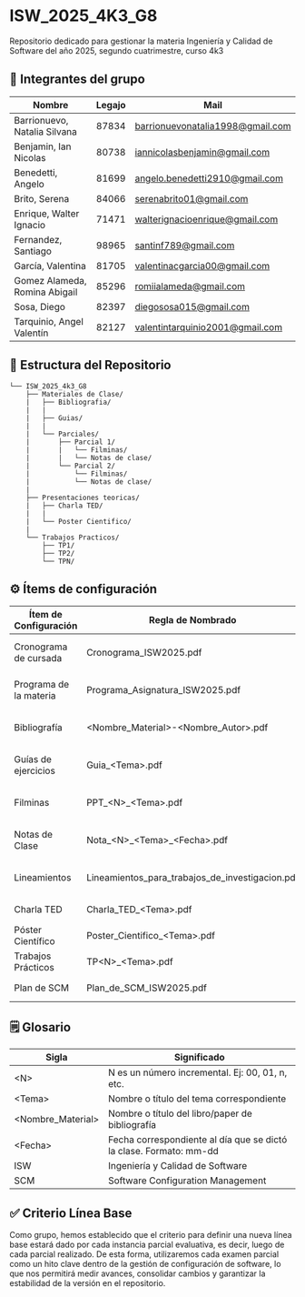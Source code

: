 # ISW_2025_4K3_G8
Repositorio dedicado para gestionar la materia Ingeniería y Calidad de Software del año 2025, segundo cuatrimestre, curso 4k3

## 👥 Integrantes del grupo
| Nombre | Legajo | Mail
| ------------ | ------------ | ------------ |  
| Barrionuevo, Natalia Silvana | 87834 | barrionuevonatalia1998@gmail.com |
| Benjamin, Ian Nicolas | 80738 | iannicolasbenjamin@gmail.com |
| Benedetti, Angelo | 81699 | angelo.benedetti2910@gmail.com |
| Brito, Serena | 84066 | serenabrito01@gmail.com |
| Enrique, Walter Ignacio | 71471 | walterignacioenrique@gmail.com |
| Fernandez, Santiago | 98965 | santinf789@gmail.com |
| García, Valentina | 81705 | valentinacgarcia00@gmail.com |
| Gomez Alameda, Romina Abigail | 85296 | romiialameda@gmail.com |
| Sosa, Diego | 82397 | diegososa015@gmail.com |
| Tarquinio, Angel Valentín | 82127 | valentintarquinio2001@gmail.com |

## 📝 Estructura del Repositorio
```
└── ISW_2025_4k3_G8
    ├── Materiales de Clase/                                                 
    |   ├── Bibliografia/
    |   |                                                       
    |   ├── Guias/                                                  
    |   |
    |   └── Parciales/
    |       ├── Parcial 1/
    |       |   └── Filminas/
    |       |   └── Notas de clase/
    |       └── Parcial 2/
    |           └── Filminas/
    |           └── Notas de clase/
    |   
    ├── Presentaciones teoricas/
    |   ├── Charla TED/
    |   |
    |   └── Poster Cientifico/
    |   
    └── Trabajos Practicos/
        ├── TP1/
        ├── TP2/
        └── TPN/
```

## ⚙ Ítems de configuración
| Ítem de Configuración      | Regla de Nombrado                                | Ubicación Física                                                                    | Tipo de Ítem |
| -------------------------- | ------------------------------------------------ | ----------------------------------------------------------------------------------- | -- |
| Cronograma de cursada      | Cronograma\_ISW2025.pdf                          | ISW\_2025\_4k3\_G8/                                                                 | Recurso de la Cátedra |
| Programa de la materia     | Programa\_Asignatura\_ISW2025.pdf                | ISW\_2025\_4k3\_G8/                                                                 | Recurso de la Cátedra |
| Bibliografía               | &lt;Nombre_Material&gt;-&lt;Nombre_Autor&gt;.pdf | ISW\_2025\_4k3\_G8/Materiales de Clase/Bibliografia/                                | Recurso de la Cátedra |
| Guías de ejercicios        | Guia\_&lt;Tema&gt;.pdf                           | ISW\_2025\_4k3\_G8/Materiales de Clase/Guias/                                       | Recurso de la Cátedra |
| Filminas                   | PPT\_&lt;N&gt;\_&lt;Tema&gt;.pdf                  | ISW\_2025\_4k3\_G8/Materiales de Clase/Parciales/Parcial &lt;N&gt;/Filminas/        | Recurso de la Cátedra |
| Notas de Clase             | Nota\_&lt;N&gt;\_&lt;Tema&gt;\_&lt;Fecha&gt;.pdf  | ISW\_2025\_4k3\_G8/Materiales de Clase/Parciales/Parcial &lt;N&gt;/Notas de Clase/  | Material Propio |
| Lineamientos               | Lineamientos\_para\_trabajos\_de\_investigacion.pdf  | ISW\_2025\_4k3\_G8/Presentaciones teoricas/                                         | Recurso de la Cátedra |
| Charla TED                 | Charla\_TED\_&lt;Tema&gt;.pdf                     | ISW\_2025\_4k3\_G8/Presentaciones teoricas/Charla TED/                              | Material Propio |
| Póster Científico          | Poster\_Cientifico\_&lt;Tema&gt;.pdf              | ISW\_2025\_4k3\_G8/Presentaciones teoricas/Poster Cientifico/                       | Material Propio |
| Trabajos Prácticos         | TP&lt;N&gt;\_&lt;Tema&gt;.pdf                    | ISW\_2025\_4k3\_G8/Trabajos Practicos/TP&lt;N&gt;/                                  | Material Propio |
| Plan de SCM                | Plan\_de\_SCM\_ISW2025.pdf                          | ISW\_2025\_4k3\_G8/                                                                 | Material Propio |

## 🗒️ Glosario
| Sigla                     | Significado                                                        |
| --------------------------| ------------------------------------------------------------------ |
| &lt;N&gt;                 | N es un número incremental. Ej: 00, 01, n, etc.                    |
| &lt;Tema&gt;              | Nombre o título del tema correspondiente                           |
| &lt;Nombre\_Material&gt;  | Nombre o título del libro/paper de bibliografía                    |
| &lt;Fecha&gt;             | Fecha correspondiente al día que se dictó la clase. Formato: mm-dd |
| ISW                       | Ingeniería y Calidad de Software                                   |
| SCM                       | Software Configuration Management                                  |

## ✅ Criterio Línea Base
Como grupo, hemos establecido que el criterio para definir una nueva línea base estará dado por cada instancia parcial evaluativa, es decir, luego de cada parcial realizado. De esta forma, utilizaremos cada examen parcial como un hito clave dentro de la gestión de configuración de software, lo que nos permitirá medir avances, consolidar cambios y garantizar la estabilidad de la versión en el repositorio.

